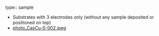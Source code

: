 type:: sample

- Substrates with 3 electrodes only (without any sample deposited or positioned on top)
- [photo_CasCu-S-002.jpeg](../assets/photo_CasCu-S-002_1716902925361_0.jpeg)